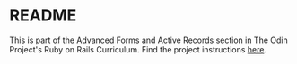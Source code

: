 # README

This is part of the Advanced Forms and Active Records section in The Odin Project's Ruby on Rails Curriculum. Find the project instructions [here](https://www.theodinproject.com/lessons/ruby-on-rails-flight-booker).